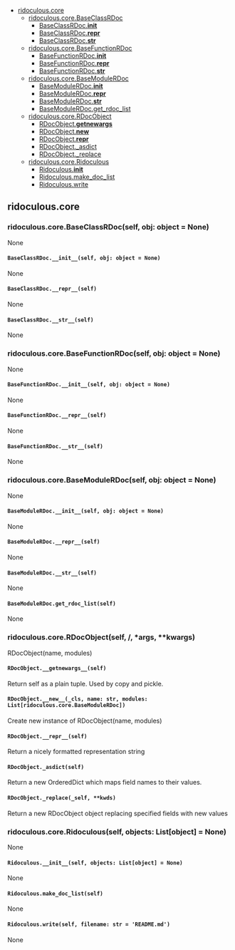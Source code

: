 - [ ridoculous.core ](#ridoculous.core_1225138404)
	- [ ridoculous.core.BaseClassRDoc ](#ridoculous.core.BaseClassRDoc_507489281)
		- [ BaseClassRDoc.__init__ ](#BaseClassRDoc.__init___2095759286)
		- [ BaseClassRDoc.__repr__ ](#BaseClassRDoc.__repr___1467402247)
		- [ BaseClassRDoc.__str__ ](#BaseClassRDoc.__str___617675410)
	- [ ridoculous.core.BaseFunctionRDoc ](#ridoculous.core.BaseFunctionRDoc_192133315)
		- [ BaseFunctionRDoc.__init__ ](#BaseFunctionRDoc.__init___905781060)
		- [ BaseFunctionRDoc.__repr__ ](#BaseFunctionRDoc.__repr___208544670)
		- [ BaseFunctionRDoc.__str__ ](#BaseFunctionRDoc.__str___1249175190)
	- [ ridoculous.core.BaseModuleRDoc ](#ridoculous.core.BaseModuleRDoc_1662577655)
		- [ BaseModuleRDoc.__init__ ](#BaseModuleRDoc.__init___1514878822)
		- [ BaseModuleRDoc.__repr__ ](#BaseModuleRDoc.__repr___120071931)
		- [ BaseModuleRDoc.__str__ ](#BaseModuleRDoc.__str___992059393)
		- [ BaseModuleRDoc.get_rdoc_list ](#BaseModuleRDoc.get_rdoc_list_588066363)
	- [ ridoculous.core.RDocObject ](#ridoculous.core.RDocObject_1355439107)
		- [ RDocObject.__getnewargs__ ](#RDocObject.__getnewargs___114722693)
		- [ RDocObject.__new__ ](#RDocObject.__new___1096507896)
		- [ RDocObject.__repr__ ](#RDocObject.__repr___871828497)
		- [ RDocObject._asdict ](#RDocObject._asdict_1285752106)
		- [ RDocObject._replace ](#RDocObject._replace_1262668292)
	- [ ridoculous.core.Ridoculous ](#ridoculous.core.Ridoculous_412949436)
		- [ Ridoculous.__init__ ](#Ridoculous.__init___811718801)
		- [ Ridoculous.make_doc_list ](#Ridoculous.make_doc_list_1829338688)
		- [ Ridoculous.write ](#Ridoculous.write_1529523973)


<a name="ridoculous.core_1225138404"></a>
## ridoculous.core

<a name="ridoculous.core.BaseClassRDoc_507489281"></a>
### ridoculous.core.BaseClassRDoc(self, obj: object = None)

None

<a name="BaseClassRDoc.__init___2095759286"></a>
#### `BaseClassRDoc.__init__(self, obj: object = None)`

None

<a name="BaseClassRDoc.__repr___1467402247"></a>
#### `BaseClassRDoc.__repr__(self)`

None

<a name="BaseClassRDoc.__str___617675410"></a>
#### `BaseClassRDoc.__str__(self)`

None

<a name="ridoculous.core.BaseFunctionRDoc_192133315"></a>
### ridoculous.core.BaseFunctionRDoc(self, obj: object = None)

None

<a name="BaseFunctionRDoc.__init___905781060"></a>
#### `BaseFunctionRDoc.__init__(self, obj: object = None)`

None

<a name="BaseFunctionRDoc.__repr___208544670"></a>
#### `BaseFunctionRDoc.__repr__(self)`

None

<a name="BaseFunctionRDoc.__str___1249175190"></a>
#### `BaseFunctionRDoc.__str__(self)`

None

<a name="ridoculous.core.BaseModuleRDoc_1662577655"></a>
### ridoculous.core.BaseModuleRDoc(self, obj: object = None)

None

<a name="BaseModuleRDoc.__init___1514878822"></a>
#### `BaseModuleRDoc.__init__(self, obj: object = None)`

None

<a name="BaseModuleRDoc.__repr___120071931"></a>
#### `BaseModuleRDoc.__repr__(self)`

None

<a name="BaseModuleRDoc.__str___992059393"></a>
#### `BaseModuleRDoc.__str__(self)`

None

<a name="BaseModuleRDoc.get_rdoc_list_588066363"></a>
#### `BaseModuleRDoc.get_rdoc_list(self)`

None

<a name="ridoculous.core.RDocObject_1355439107"></a>
### ridoculous.core.RDocObject(self, /, *args, **kwargs)

RDocObject(name, modules)

<a name="RDocObject.__getnewargs___114722693"></a>
#### `RDocObject.__getnewargs__(self)`

Return self as a plain tuple.  Used by copy and pickle.

<a name="RDocObject.__new___1096507896"></a>
#### `RDocObject.__new__(_cls, name: str, modules: List[ridoculous.core.BaseModuleRDoc])`

Create new instance of RDocObject(name, modules)

<a name="RDocObject.__repr___871828497"></a>
#### `RDocObject.__repr__(self)`

Return a nicely formatted representation string

<a name="RDocObject._asdict_1285752106"></a>
#### `RDocObject._asdict(self)`

Return a new OrderedDict which maps field names to their values.

<a name="RDocObject._replace_1262668292"></a>
#### `RDocObject._replace(_self, **kwds)`

Return a new RDocObject object replacing specified fields with new values

<a name="ridoculous.core.Ridoculous_412949436"></a>
### ridoculous.core.Ridoculous(self, objects: List[object] = None)

None

<a name="Ridoculous.__init___811718801"></a>
#### `Ridoculous.__init__(self, objects: List[object] = None)`

None

<a name="Ridoculous.make_doc_list_1829338688"></a>
#### `Ridoculous.make_doc_list(self)`

None

<a name="Ridoculous.write_1529523973"></a>
#### `Ridoculous.write(self, filename: str = 'README.md')`

None

